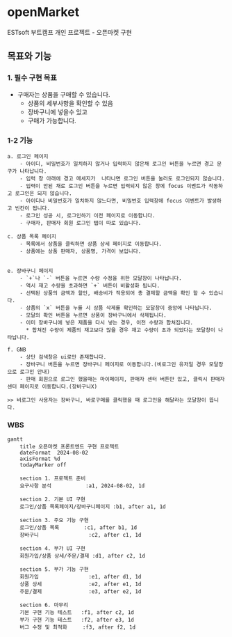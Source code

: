 # openMarket

ESTsoft 부트캠프 개인 프로젝트 - 오픈마켓 구현

## 목표와 기능

### 1. 필수 구현 목표

- 구매자는 상품을 구매할 수 있습니다.
  - 상품의 세부사항을 확인할 수 있음
  - 장바구니에 넣을수 있고
  - 구매가 가능합니다.

### 1-2 기능

    a. 로그인 페이지
        - 아이디, 비밀번호가 일치하지 않거나 입력하지 않은채 로그인 버튼을 누르면 경고 문구가 나타납니다.
        - 입력 창 아래에 경고 메세지가  나타나면 로그인 버튼을 눌러도 로그인되지 않습니다.
        - 입력이 안된 채로 로그인 버튼을 누르면 입력되지 않은 창에 focus 이벤트가 작동하고 로그인은 되지 않습니다.
        - 아이디나 비밀번호가 일치하지 않느다면, 비밀번호 입력창에 focus 이벤트가 발생하고 빈칸이 됩니다.
        - 로그인 성공 시, 로그인하기 이전 페이지로 이동합니다.
        - 구매자, 판매자 회원 로그인 탭이 따로 있습니다.

    c. 상품 목록 페이지
        - 목록에서 상품을 클릭하면 상품 상세 페이지로 이동합니다.
        - 상품에는 상품 판매자, 상품명, 가격이 보입니다.


    e. 장바구니 페이지
        - `+`나 `-` 버튼을 누르면 수량 수정을 위한 모달창이 나타납니다.
        - 역시 재고 수량을 초과하면 `+` 버튼이 비활성화 됩니다.
        - 선택된 상품의 금액과 할인, 배송비가 적용되어 총 결제할 금액을 확인 할 수 있습니다.
        - 상품의 `x` 버튼을 누를 시 상품 삭제를 확인하는 모달창이 중앙에 나타납니다.
        - 모달의 확인 버튼을 누르면 상품이 장바구니에서 삭제됩니다.
        - 이미 장바구니에 넣은 제품을 다시 넣는 경우, 이전 수량과 합쳐집니다.
          * 합쳐진 수량이 제품의 재고보다 많을 경우 재고 수량이 초과 되었다는 모달창이 나타납니다.

    f. GNB
        - 상단 검색창은 ui로만 존재합니다.
        - 장바구니 버튼을 누르면 장바구니 페이지로 이동합니다.(비로그인 유저일 경우 모달창으로 로그인 안내)
        - 판매 회원으로 로그인 했을때는 마이페이지, 판매자 센터 버튼만 있고, 클릭시 판매자 센터 페이지로 이동합니다.(장바구니X)

    >> 비로그인 사용자는 장바구니, 바로구매를 클릭했을 때 로그인을 해달라는 모달창이 뜹니다.
 

### WBS
```mermaid
gantt
    title 오픈마켓 프론트엔드 구현 프로젝트
    dateFormat  2024-08-02
    axisFormat %d
    todayMarker off

    section 1. 프로젝트 준비
    요구사항 분석           :a1, 2024-08-02, 1d

    section 2. 기본 UI 구현
    로그인/상품 목록페이지/장바구니페이지 :b1, after a1, 1d

    section 3. 주요 기능 구현
    로그인/상품 목록        :c1, after b1, 1d
    장바구니                :c2, after c1, 1d

    section 4. 부가 UI 구현
    회원가입/상품 상세/주문/결제 :d1, after c2, 1d

    section 5. 부가 기능 구현
    회원가입                :e1, after d1, 1d
    상품 상세               :e2, after e1, 1d
    주문/결제               :e3, after e2, 1d

    section 6. 마무리
    기본 구현 기능 테스트   :f1, after c2, 1d
    부가 구현 기능 테스트   :f2, after e3, 1d
    버그 수정 및 최적화     :f3, after f2, 1d
```
